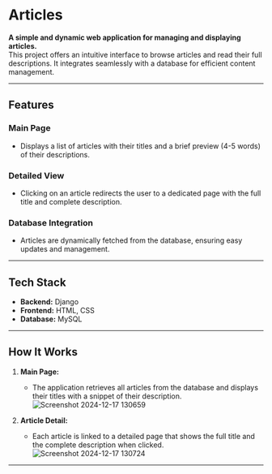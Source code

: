# Articles  

**A simple and dynamic web application for managing and displaying articles.**  
This project offers an intuitive interface to browse articles and read their full descriptions. It integrates seamlessly with a database for efficient content management.  

---

## **Features**  

### **Main Page**  
- Displays a list of articles with their titles and a brief preview (4-5 words) of their descriptions.  

### **Detailed View**  
- Clicking on an article redirects the user to a dedicated page with the full title and complete description.  

### **Database Integration**  
- Articles are dynamically fetched from the database, ensuring easy updates and management.  

---

## **Tech Stack**  
- **Backend:** Django 
- **Frontend:** HTML, CSS  
- **Database:** MySQL  

---

## **How It Works**  

1. **Main Page:**  
   - The application retrieves all articles from the database and displays their titles with a snippet of their description.
![Screenshot 2024-12-17 130659](https://github.com/user-attachments/assets/0221fbe7-4281-4d6b-b505-90371b2b30e6)

2. **Article Detail:**  
   - Each article is linked to a detailed page that shows the full title and the complete description when clicked.
![Screenshot 2024-12-17 130724](https://github.com/user-attachments/assets/be9e5874-46e5-4651-9a75-03c4b26e1a4b)  

---

